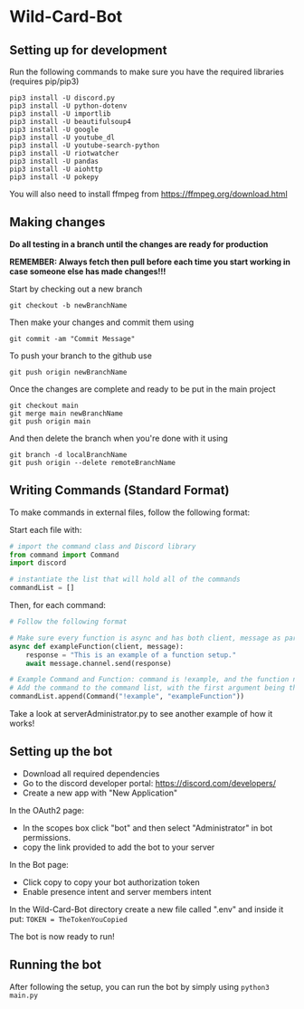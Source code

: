# Wild-Card-Bot
## Setting up for development
Run the following commands to make sure you have the required libraries (requires pip/pip3)
```
pip3 install -U discord.py
pip3 install -U python-dotenv
pip3 install -U importlib
pip3 install -U beautifulsoup4
pip3 install -U google
pip3 install -U youtube_dl
pip3 install -U youtube-search-python
pip3 install -U riotwatcher
pip3 install -U pandas
pip3 install -U aiohttp
pip3 install -U pokepy
```

You will also need to install ffmpeg from https://ffmpeg.org/download.html


## Making changes
**Do all testing in a branch until the changes are ready for production**

**REMEMBER: Always fetch then pull before each time you start working in case someone else has made changes!!!**

Start by checking out a new branch
```
git checkout -b newBranchName
```

Then make your changes and commit them using
```
git commit -am "Commit Message"
```
To push your branch to the github use
```
git push origin newBranchName
```

Once the changes are complete and ready to be put in the main project
```
git checkout main
git merge main newBranchName
git push origin main
```

And then delete the branch when you're done with it using
```
git branch -d localBranchName
git push origin --delete remoteBranchName
```

## Writing Commands (Standard Format)
To make commands in external files, follow the following format:

Start each file with:

```python
# import the command class and Discord library
from command import Command
import discord

# instantiate the list that will hold all of the commands
commandList = []
```

Then, for each command:

```python
# Follow the following format

# Make sure every function is async and has both client, message as parameters, and that await is used when sending your response
async def exampleFunction(client, message):
    response = "This is an example of a function setup."
    await message.channel.send(response)

# Example Command and Function: command is !example, and the function name is exampleFunction
# Add the command to the command list, with the first argument being the command users will use and the second being the name of the function that will be called
commandList.append(Command("!example", "exampleFunction"))
```

Take a look at serverAdministrator.py to see another example of how it works!

## Setting up the bot
* Download all required dependencies
* Go to the discord developer portal: https://discord.com/developers/
* Create a new app with "New Application"

In the OAuth2 page:
* In the scopes box click "bot" and then select "Administrator" in bot permissions.
* copy the link provided to add the bot to your server

In the Bot page:
* Click copy to copy your bot authorization token
* Enable presence intent and server members intent

In the Wild-Card-Bot directory create a new file called ".env" and inside it put:
`TOKEN = TheTokenYouCopied`

The bot is now ready to run!



## Running the bot
After following the setup, you can run the bot by simply using `python3 main.py`
